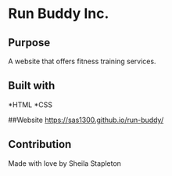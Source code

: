 # Run Buddy Inc.

## Purpose
A website that offers fitness training services.

## Built with 
*HTML
*CSS

##Website
https://sas1300.github.io/run-buddy/

## Contribution
Made with love by Sheila Stapleton
